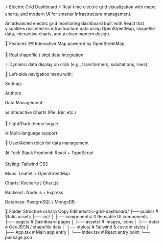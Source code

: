 ⚡ Electric Grid Dashboard
⚡ Real-time electric grid visualization with maps, charts, and modern UI for smarter infrastructure management.

An advanced electric grid monitoring dashboard built with React that visualizes real electric infrastructure data using OpenStreetMap, shapefile data, interactive charts, and a clean modern design.

📌 Features
🗺 Interactive Map powered by OpenStreetMap

📍 Real shapefile (.shp) data integration

💡 Dynamic data display on click (e.g., transformers, substations, lines)

📂 Left-side navigation menu with:

Settings

Authors

Data Management

📊 Interactive Charts (Pie, Bar, etc.)

🌙 Light/Dark theme toggle

🌐 Multi-language support

👥 User/Admin roles for data management

🛠 Tech Stack
Frontend: React + TypeScript

Styling: Tailwind CSS

Maps: Leaflet + OpenStreetMap

Charts: Recharts / Chart.js

Backend : Node.js + Express

Database: PostgreSQL / MongoDB

📂 Folder Structure
csharp
Copy
Edit
electric-grid-dashboard/
├── public/             # Static assets
├── src/
│   ├── components/     # Reusable UI components
│   ├── pages/          # Dashboard pages
│   ├── assets/         # Images, icons
│   ├── data/           # GeoJSON / shapefile data
│   ├── styles/         # Tailwind & custom styles
│   ├── App.tsx         # Main app entry
│   └── index.tsx       # React entry point
└── package.json
